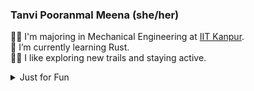 <!--
**TanviPooranmal/TanviPooranmal** is a ✨ _special_ ✨ repository because its `README.md` (this file) appears on your GitHub profile. -->
### Tanvi Pooranmal Meena (she/her)
👩‍🎓 I'm majoring in Mechanical Engineering at [IIT Kanpur](https://www.iitk.ac.in/).  
🌱 I’m currently learning Rust.  
🚴‍♀️ I like exploring new trails and staying active.  
<!--🤝 I contributed to [Astropy](https://github.com/astropy/astropy).  -->

<details>
  <summary> Just for Fun</summary>
  
  <!--START_SECTION:waka-->
![Code Time](http://img.shields.io/badge/Code%20Time-39%20hrs%2012%20mins-blue)

![Profile Views](http://img.shields.io/badge/Profile%20Views-0-blue)

**I'm a Night 🦉** 

```text
🌞 Morning                23 commits          █░░░░░░░░░░░░░░░░░░░░░░░░   02.68 % 
🌆 Daytime                227 commits         ███████░░░░░░░░░░░░░░░░░░   26.43 % 
🌃 Evening                312 commits         █████████░░░░░░░░░░░░░░░░   36.32 % 
🌙 Night                  297 commits         █████████░░░░░░░░░░░░░░░░   34.58 % 
```
📅 **I'm Most Productive on Saturday** 

```text
Monday                   85 commits          ██░░░░░░░░░░░░░░░░░░░░░░░   09.90 % 
Tuesday                  108 commits         ███░░░░░░░░░░░░░░░░░░░░░░   12.57 % 
Wednesday                96 commits          ███░░░░░░░░░░░░░░░░░░░░░░   11.18 % 
Thursday                 72 commits          ██░░░░░░░░░░░░░░░░░░░░░░░   08.38 % 
Friday                   200 commits         ██████░░░░░░░░░░░░░░░░░░░   23.28 % 
Saturday                 211 commits         ██████░░░░░░░░░░░░░░░░░░░   24.56 % 
Sunday                   87 commits          ███░░░░░░░░░░░░░░░░░░░░░░   10.13 % 
```


📊 **This Week I Spent My Time On** 

```text
🕑︎ Time Zone: Asia/Kolkata

💬 Programming Languages: 
Markdown                 7 hrs 52 mins       ████████████░░░░░░░░░░░░░   47.03 % 
JavaScript               3 hrs 47 mins       ██████░░░░░░░░░░░░░░░░░░░   22.57 % 
CSS                      1 hr 42 mins        ███░░░░░░░░░░░░░░░░░░░░░░   10.15 % 
YAML                     36 mins             █░░░░░░░░░░░░░░░░░░░░░░░░   03.61 % 
Ruby                     35 mins             █░░░░░░░░░░░░░░░░░░░░░░░░   03.57 % 

🔥 Editors: 
VS Code                  16 hrs 45 mins      █████████████████████████   100.00 % 

💻 Operating System: 
Linux                    16 hrs 45 mins      █████████████████████████   100.00 % 
```

**I Mostly Code in JavaScript** 

```text
JavaScript               11 repos            ████████░░░░░░░░░░░░░░░░░   33.33 % 
Go                       3 repos             ██░░░░░░░░░░░░░░░░░░░░░░░   09.09 % 
TypeScript               2 repos             ██░░░░░░░░░░░░░░░░░░░░░░░   06.06 % 
Lua                      1 repo              █░░░░░░░░░░░░░░░░░░░░░░░░   03.03 % 
TeX                      1 repo              █░░░░░░░░░░░░░░░░░░░░░░░░   03.03 % 
```




 Last Updated on 20/12/2024 18:46:18 UTC
<!--END_SECTION:waka-->
</details>
